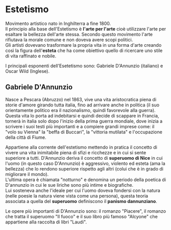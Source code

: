 # Estetismo

Movimento artistico nato in Inghilterra a fine 1800. \
Il principio alla base dell'Estetismo è **l'arte per l'arte** cioè utilizzare l'arte per esaltare la bellezza dell'arte stessa. Secondo questo movimento l'arte rifiutava la morale comune e non doveva avere scopi politici. \
Gli artisti dovevano trasformare la propria vita in una forma d'arte creando così la figura dell'**esteta** che ha come obiettivo quello di ricercare uno stile di vita raffinato e nobile.

I principali esponenti dell'Esetetismo sono: Gabriele D'Annunzio (italiano) e Oscar Wild (Inglese).

## Gabriele D'Annunzio

Nasce a Pescara (Abruzzo) nel 1863, vive una vita aristocratica piena di storie d'amore girando tutta italia, fino ad arrivare anche in politica (il suo orientamente politico era il nazionalismo, quindi favorevole alla guerra). \
Questa vita lo porta ad indebitarsi e quindi decide di scappare in Francia, tornerà in italia solo dopo l'inizio della prima guerra mondiale, dove inizia a scrivere i suoi testi più importanti e a compiere grandi imprese come: il "volo su Vienna" la "beffa di Buccari", la "vittoria mutilata" e l'occupazione della città di Fiume.

Appartiene alla corrente dell'estetismo mettendo in pratica il concetto di vivere una vita inimitabile piena di sfizi e ricchezze e in cui si sente superiore a tutti.
D'Annunzio deriva il concetto di **superuomo di Nice** in cui l'uomo (in questo caso D'Annunzio) è aggressivo, violento ed esteta (ama la bellezza) che lo rendono superiore rispetto agli altri (colui che è in grado di migliorare il mondo). \
L'ultima opera è chiamata "notturno" e denomina un periodo della poetica di D'annunzio in cui le sue liriche sono più intime e biografiche. \
Lui sosteneva anche l'ideale per cui l'uomo doveva fondersi con la natura (nelle poesie la natura viene vista come una persona), questa teoria associata a quella del **superuomo** definiscono il **panismo dannunziano**.

Le opere più importanti di D'Annunzio sono: il romanzo "Piacere", il romanzo che tratta il superuomo "Il fuoco" e il suo libro più famoso "Alcyone" che appartiene alla raccolta di libri "Laudi".
